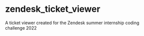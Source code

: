 # zendesk_ticket_viewer
A ticket viewer created for the Zendesk summer internship coding challenge 2022
